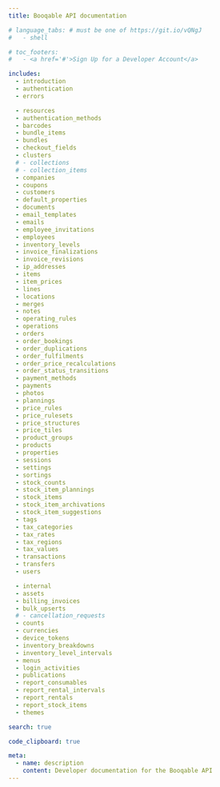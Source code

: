 ```yaml
---
title: Booqable API documentation

# language_tabs: # must be one of https://git.io/vQNgJ
#   - shell

# toc_footers:
#   - <a href='#'>Sign Up for a Developer Account</a>

includes:
  - introduction
  - authentication
  - errors

  - resources
  - authentication_methods
  - barcodes
  - bundle_items
  - bundles
  - checkout_fields
  - clusters
  # - collections
  # - collection_items
  - companies
  - coupons
  - customers
  - default_properties
  - documents
  - email_templates
  - emails
  - employee_invitations
  - employees
  - inventory_levels
  - invoice_finalizations
  - invoice_revisions
  - ip_addresses
  - items
  - item_prices
  - lines
  - locations
  - merges
  - notes
  - operating_rules
  - operations
  - orders
  - order_bookings
  - order_duplications
  - order_fulfilments
  - order_price_recalculations
  - order_status_transitions
  - payment_methods
  - payments
  - photos
  - plannings
  - price_rules
  - price_rulesets
  - price_structures
  - price_tiles
  - product_groups
  - products
  - properties
  - sessions
  - settings
  - sortings
  - stock_counts
  - stock_item_plannings
  - stock_items
  - stock_item_archivations
  - stock_item_suggestions
  - tags
  - tax_categories
  - tax_rates
  - tax_regions
  - tax_values
  - transactions
  - transfers
  - users

  - internal
  - assets
  - billing_invoices
  - bulk_upserts
  # - cancellation_requests
  - counts
  - currencies
  - device_tokens
  - inventory_breakdowns
  - inventory_level_intervals
  - menus
  - login_activities
  - publications
  - report_consumables
  - report_rental_intervals
  - report_rentals
  - report_stock_items
  - themes

search: true

code_clipboard: true

meta:
  - name: description
    content: Developer documentation for the Booqable API
---
```

